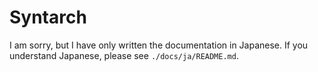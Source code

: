 # Syntarch

I am sorry, but I have only written the documentation in Japanese.
If you understand Japanese, please see `./docs/ja/README.md`.
